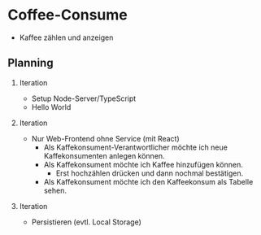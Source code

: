 Coffee-Consume
==============

- Kaffee zählen und anzeigen

Planning
--------

1. Iteration
    - Setup Node-Server/TypeScript
    - Hello World

2. Iteration
    - Nur Web-Frontend ohne Service (mit React)
      - Als Kaffekonsument-Verantwortlicher möchte ich neue Kaffekonsumenten anlegen können.
      - Als Kaffekonsument möchte ich Kaffee hinzufügen können.
          - Erst hochzählen drücken und dann nochmal bestätigen.
      - Als Kaffekonsument möchte ich den Kaffeekonsum als Tabelle sehen.
3. Iteration
    - Persistieren (evtl. Local Storage)
